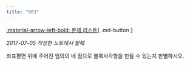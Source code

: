```yaml
---
title: "003"
---
```


[:material-arrow-left-bold: 문제 리스트](../index.md){ .md-button }

*2017-07-05 작성한 노트에서 발췌*

좌표평면 위에 주어진 임의의 네 점으로 볼록사각형을 만들 수 있는지 판별하시오.